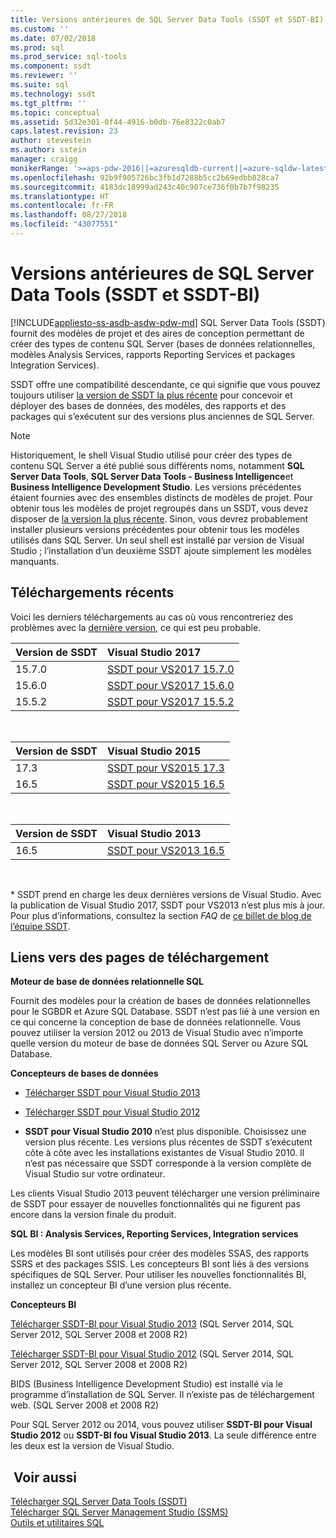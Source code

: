 ```yaml
---
title: Versions antérieures de SQL Server Data Tools (SSDT et SSDT-BI) | Microsoft Docs
ms.custom: ''
ms.date: 07/02/2018
ms.prod: sql
ms.prod_service: sql-tools
ms.component: ssdt
ms.reviewer: ''
ms.suite: sql
ms.technology: ssdt
ms.tgt_pltfrm: ''
ms.topic: conceptual
ms.assetid: 5d32e301-0f44-4916-b0db-76e8322c0ab7
caps.latest.revision: 23
author: stevestein
ms.author: sstein
manager: craigg
monikerRange: '>=aps-pdw-2016||=azuresqldb-current||=azure-sqldw-latest||>=sql-server-2016||=sqlallproducts-allversions||=azuresqldb-mi-current'
ms.openlocfilehash: 92b9f905726bc3fb1d7288b5cc2b69edbb828ca7
ms.sourcegitcommit: 4183dc18999ad243c40c907ce736f0b7b7f98235
ms.translationtype: HT
ms.contentlocale: fr-FR
ms.lasthandoff: 08/27/2018
ms.locfileid: "43077551"
---
```

# <a name="previous-releases-of-sql-server-data-tools-ssdt-and-ssdt-bi"></a>Versions antérieures de SQL Server Data Tools (SSDT et SSDT-BI)
[!INCLUDE[appliesto-ss-asdb-asdw-pdw-md](../includes/appliesto-ss-asdb-asdw-pdw-md.md)]
SQL Server Data Tools (SSDT) fournit des modèles de projet et des aires de conception permettant de créer des types de contenu SQL Server (bases de données relationnelles, modèles Analysis Services, rapports Reporting Services et packages Integration Services).  
  
SSDT offre une compatibilité descendante, ce qui signifie que vous pouvez toujours utiliser [la version de SSDT la plus récente](download-sql-server-data-tools-ssdt.md) pour concevoir et déployer des bases de données, des modèles, des rapports et des packages qui s’exécutent sur des versions plus anciennes de SQL Server.  
  
> [!NOTE]  
> Historiquement, le shell Visual Studio utilisé pour créer des types de contenu SQL Server a été publié sous différents noms, notamment **SQL Server Data Tools**, **SQL Server Data Tools - Business Intelligence**et **Business Intelligence Development Studio**. Les versions précédentes étaient fournies avec des ensembles distincts de modèles de projet. Pour obtenir tous les modèles de projet regroupés dans un SSDT, vous devez disposer de [la version la plus récente](download-sql-server-data-tools-ssdt.md). Sinon, vous devrez probablement installer plusieurs versions précédentes pour obtenir tous les modèles utilisés dans SQL Server.  Un seul shell est installé par version de Visual Studio ; l’installation d’un deuxième SSDT ajoute simplement les modèles manquants.  

## <a name="recent-downloads"></a>Téléchargements récents

Voici les derniers téléchargements au cas où vous rencontreriez des problèmes avec la [dernière version](download-sql-server-data-tools-ssdt.md), ce qui est peu probable. 

|Version de SSDT| Visual Studio 2017|
|:---|:---|
|15.7.0|[SSDT pour VS2017 15.7.0](https://go.microsoft.com/fwlink/?LinkId=874716)|
|15.6.0|[SSDT pour VS2017 15.6.0](https://go.microsoft.com/fwlink/?LinkId=871368)|
|15.5.2|[SSDT pour VS2017 15.5.2](https://go.microsoft.com/fwlink/?LinkId=866452)|
<br>


|Version de SSDT| Visual Studio 2015|
|:---|:---|
|17.3|[SSDT pour VS2015 17.3](https://go.microsoft.com/fwlink/?linkid=858660)| 
|16.5|[SSDT pour VS2015 16.5](https://go.microsoft.com/fwlink/?LinkID=832313)|  
<br>

|Version de SSDT| Visual Studio 2013|
|:---|:---|
|16.5|[SSDT pour VS2013 16.5](https://go.microsoft.com/fwlink/?LinkID=832308)|  
<br>


\* SSDT prend en charge les deux dernières versions de Visual Studio. Avec la publication de Visual Studio 2017, SSDT pour VS2013 n’est plus mis à jour. Pour plus d’informations, consultez la section *FAQ* de [ce billet de blog de l’équipe SSDT](https://blogs.msdn.microsoft.com/ssdt/2017/03/10/sql-server-data-tools-17-0-rc-and-ssdt-in-vs2017/).

  
## <a name="links-to-download-pages"></a>Liens vers des pages de téléchargement 
**Moteur de base de données relationnelle SQL**  
  
Fournit des modèles pour la création de bases de données relationnelles pour le SGBDR et Azure SQL Database. SSDT n’est pas lié à une version en ce qui concerne la conception de base de données relationnelle. Vous pouvez utiliser la version 2012 ou 2013 de Visual Studio avec n’importe quelle version du moteur de base de données SQL Server ou Azure SQL Database.  
  
**Concepteurs de bases de données**  
  
-   [Télécharger SSDT pour Visual Studio 2013](https://msdn.microsoft.com/dn864412)  
  
-   [Télécharger SSDT pour Visual Studio 2012](https://msdn.microsoft.com/jj650015)  
  
-   **SSDT pour Visual Studio 2010** n’est plus disponible. Choisissez une version plus récente. Les versions plus récentes de SSDT s’exécutent côte à côte avec les installations existantes de Visual Studio 2010. Il n’est pas nécessaire que SSDT corresponde à la version complète de Visual Studio sur votre ordinateur.  
  
Les clients Visual Studio 2013 peuvent télécharger une version préliminaire de SSDT pour essayer de nouvelles fonctionnalités qui ne figurent pas encore dans la version finale du produit.  
  
**SQL BI : Analysis Services, Reporting Services, Integration services**  
  
Les modèles BI sont utilisés pour créer des modèles SSAS, des rapports SSRS et des packages SSIS. Les concepteurs BI sont liés à des versions spécifiques de SQL Server. Pour utiliser les nouvelles fonctionnalités BI, installez un concepteur BI d’une version plus récente.  
  
**Concepteurs BI**  
  
[Télécharger SSDT-BI pour Visual Studio 2013](https://www.microsoft.com/download/details.aspx?id=42313) (SQL Server 2014, SQL Server 2012, SQL Server 2008 et 2008 R2)  
  
[Télécharger SSDT-BI pour Visual Studio 2012](https://www.microsoft.com/download/details.aspx?id=36843) (SQL Server 2014, SQL Server 2012, SQL Server 2008 et 2008 R2)  
  
BIDS (Business Intelligence Development Studio) est installé via le programme d’installation de SQL Server. Il n’existe pas de téléchargement web. (SQL Server 2008 et 2008 R2)  
  
Pour SQL Server 2012 ou 2014, vous pouvez utiliser **SSDT-BI pour Visual Studio 2012** ou **SSDT-BI fou Visual Studio 2013**. La seule différence entre les deux est la version de Visual Studio.  
  
## <a name="see-also"></a> Voir aussi  
[Télécharger SQL Server Data Tools &#40;SSDT&#41;](../ssdt/download-sql-server-data-tools-ssdt.md)  
[Télécharger SQL Server Management Studio (SSMS)](../ssms/download-sql-server-management-studio-ssms.md)  
[Outils et utilitaires SQL](../tools/overview-sql-tools.md)

